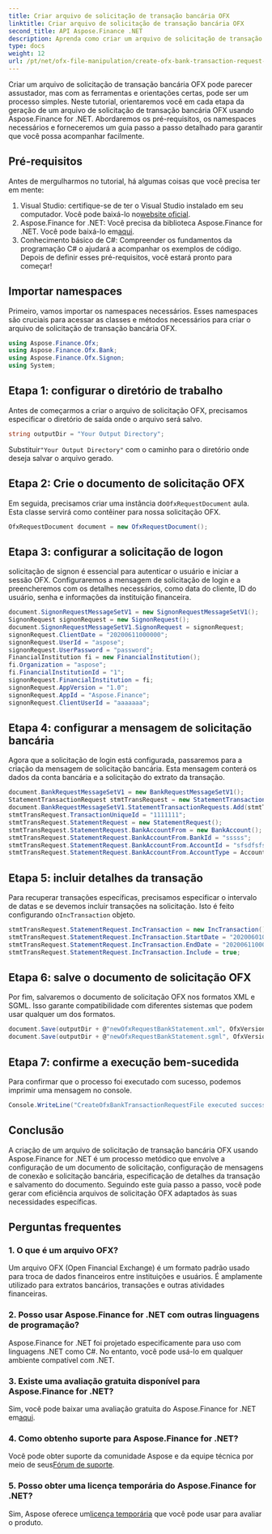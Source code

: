 ```yaml
---
title: Criar arquivo de solicitação de transação bancária OFX
linktitle: Criar arquivo de solicitação de transação bancária OFX
second_title: API Aspose.Finance .NET
description: Aprenda como criar um arquivo de solicitação de transação bancária OFX usando Aspose.Finance for .NET com nosso guia passo a passo detalhado. #Aspose #Finanças
type: docs
weight: 12
url: /pt/net/ofx-file-manipulation/create-ofx-bank-transaction-request-file/
---
```

Criar um arquivo de solicitação de transação bancária OFX pode parecer assustador, mas com as ferramentas e orientações certas, pode ser um processo simples. Neste tutorial, orientaremos você em cada etapa da geração de um arquivo de solicitação de transação bancária OFX usando Aspose.Finance for .NET. Abordaremos os pré-requisitos, os namespaces necessários e forneceremos um guia passo a passo detalhado para garantir que você possa acompanhar facilmente.
## Pré-requisitos
Antes de mergulharmos no tutorial, há algumas coisas que você precisa ter em mente:
1.  Visual Studio: certifique-se de ter o Visual Studio instalado em seu computador. Você pode baixá-lo no[website oficial](https://visualstudio.microsoft.com/).
2.  Aspose.Finance for .NET: Você precisa da biblioteca Aspose.Finance for .NET. Você pode baixá-lo em[aqui](https://releases.aspose.com/finance/net/).
3. Conhecimento básico de C#: Compreender os fundamentos da programação C# o ajudará a acompanhar os exemplos de código.
Depois de definir esses pré-requisitos, você estará pronto para começar!
## Importar namespaces
Primeiro, vamos importar os namespaces necessários. Esses namespaces são cruciais para acessar as classes e métodos necessários para criar o arquivo de solicitação de transação bancária OFX.
```csharp
using Aspose.Finance.Ofx;
using Aspose.Finance.Ofx.Bank;
using Aspose.Finance.Ofx.Signon;
using System;
```
## Etapa 1: configurar o diretório de trabalho
Antes de começarmos a criar o arquivo de solicitação OFX, precisamos especificar o diretório de saída onde o arquivo será salvo.
```csharp
string outputDir = "Your Output Directory";
```
 Substituir`"Your Output Directory"` com o caminho para o diretório onde deseja salvar o arquivo gerado.
## Etapa 2: Crie o documento de solicitação OFX
 Em seguida, precisamos criar uma instância do`OfxRequestDocument` aula. Esta classe servirá como contêiner para nossa solicitação OFX.
```csharp
OfxRequestDocument document = new OfxRequestDocument();
```
## Etapa 3: configurar a solicitação de logon
solicitação de signon é essencial para autenticar o usuário e iniciar a sessão OFX. Configuraremos a mensagem de solicitação de login e a preencheremos com os detalhes necessários, como data do cliente, ID do usuário, senha e informações da instituição financeira.
```csharp
document.SignonRequestMessageSetV1 = new SignonRequestMessageSetV1();
SignonRequest signonRequest = new SignonRequest();
document.SignonRequestMessageSetV1.SignonRequest = signonRequest;
signonRequest.ClientDate = "20200611000000";
signonRequest.UserId = "aspose";
signonRequest.UserPassword = "password";
FinancialInstitution fi = new FinancialInstitution();
fi.Organization = "aspose";
fi.FinancialInstitutionId = "1";
signonRequest.FinancialInstitution = fi;
signonRequest.AppVersion = "1.0";
signonRequest.AppId = "Aspose.Finance";
signonRequest.ClientUserId = "aaaaaaa";
```
## Etapa 4: configurar a mensagem de solicitação bancária
Agora que a solicitação de login está configurada, passaremos para a criação da mensagem de solicitação bancária. Esta mensagem conterá os dados da conta bancária e a solicitação do extrato da transação.
```csharp
document.BankRequestMessageSetV1 = new BankRequestMessageSetV1();
StatementTransactionRequest stmtTransRequest = new StatementTransactionRequest();
document.BankRequestMessageSetV1.StatementTransactionRequests.Add(stmtTransRequest);
stmtTransRequest.TransactionUniqueId = "1111111";
stmtTransRequest.StatementRequest = new StatementRequest();
stmtTransRequest.StatementRequest.BankAccountFrom = new BankAccount();
stmtTransRequest.StatementRequest.BankAccountFrom.BankId = "sssss";
stmtTransRequest.StatementRequest.BankAccountFrom.AccountId = "sfsdfsfsdf";
stmtTransRequest.StatementRequest.BankAccountFrom.AccountType = AccountEnum.CHECKING;
```
## Etapa 5: incluir detalhes da transação
 Para recuperar transações específicas, precisamos especificar o intervalo de datas e se devemos incluir transações na solicitação. Isto é feito configurando o`IncTransaction` objeto.
```csharp
stmtTransRequest.StatementRequest.IncTransaction = new IncTransaction();
stmtTransRequest.StatementRequest.IncTransaction.StartDate = "20200601000000";
stmtTransRequest.StatementRequest.IncTransaction.EndDate = "20200611000000";
stmtTransRequest.StatementRequest.IncTransaction.Include = true;
```
## Etapa 6: salve o documento de solicitação OFX
Por fim, salvaremos o documento de solicitação OFX nos formatos XML e SGML. Isso garante compatibilidade com diferentes sistemas que podem usar qualquer um dos formatos.
```csharp
document.Save(outputDir + @"newOfxRequestBankStatement.xml", OfxVersionEnum.V2x);
document.Save(outputDir + @"newOfxRequestBankStatement.sgml", OfxVersionEnum.V1x);
```
## Etapa 7: confirme a execução bem-sucedida
Para confirmar que o processo foi executado com sucesso, podemos imprimir uma mensagem no console.
```csharp
Console.WriteLine("CreateOfxBankTransactionRequestFile executed successfully.");
```
## Conclusão
A criação de um arquivo de solicitação de transação bancária OFX usando Aspose.Finance for .NET é um processo metódico que envolve a configuração de um documento de solicitação, configuração de mensagens de conexão e solicitação bancária, especificação de detalhes da transação e salvamento do documento. Seguindo este guia passo a passo, você pode gerar com eficiência arquivos de solicitação OFX adaptados às suas necessidades específicas.
## Perguntas frequentes
### 1. O que é um arquivo OFX?
Um arquivo OFX (Open Financial Exchange) é um formato padrão usado para troca de dados financeiros entre instituições e usuários. É amplamente utilizado para extratos bancários, transações e outras atividades financeiras.
### 2. Posso usar Aspose.Finance for .NET com outras linguagens de programação?
Aspose.Finance for .NET foi projetado especificamente para uso com linguagens .NET como C#. No entanto, você pode usá-lo em qualquer ambiente compatível com .NET.
### 3. Existe uma avaliação gratuita disponível para Aspose.Finance for .NET?
Sim, você pode baixar uma avaliação gratuita do Aspose.Finance for .NET em[aqui](https://releases.aspose.com/).
### 4. Como obtenho suporte para Aspose.Finance for .NET?
 Você pode obter suporte da comunidade Aspose e da equipe técnica por meio de seus[Fórum de suporte](https://forum.aspose.com/c/finance/43).
### 5. Posso obter uma licença temporária do Aspose.Finance for .NET?
 Sim, Aspose oferece um[licença temporária](https://purchase.aspose.com/temporary-license/) que você pode usar para avaliar o produto.